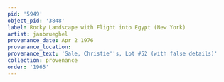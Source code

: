 ```yaml
---
pid: '5949'
object_pid: '3848'
label: Rocky Landscape with Flight into Egypt (New York)
artist: janbrueghel
provenance_date: Apr 2 1976
provenance_location:
provenance_text: 'Sale, Christie''s, Lot #52 (with false details)'
collection: provenance
order: '1965'
---
```

